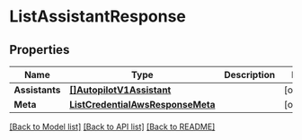 # ListAssistantResponse

## Properties
Name | Type | Description | Notes
------------ | ------------- | ------------- | -------------
**Assistants** | [**[]AutopilotV1Assistant**](autopilot.v1.assistant.md) |  |[optional] 
**Meta** | [**ListCredentialAwsResponseMeta**](ListCredentialAwsResponse_meta.md) |  |[optional] 

[[Back to Model list]](../README.md#documentation-for-models) [[Back to API list]](../README.md#documentation-for-api-endpoints) [[Back to README]](../README.md)


